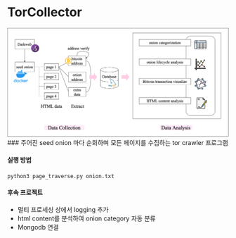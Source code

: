 # TorCollector

<img src="images/design.png" alt="collectorDesign" width="550">
### 주어진 seed onion 마다 순회하며 모든 페이지를 수집하는 tor crawler 프로그램

#### 실행 방법
~~~
python3 page_traverse.py onion.txt
~~~

#### 후속 프로젝트
- 멀티 프로세싱 상에서 logging 추가  
- html content를 분석하여 onion category 자동 분류  
- Mongodb 연결  


